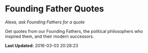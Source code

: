 # Founding Father Quotes
*Alexa, ask Founding Fathers for a quote*

Get quotes from our Founding Fathers, the political philosophers who inspired them, and their modern successors.

**Last Updated:** 2016-03-03 20:28:23